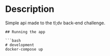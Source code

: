 # Description

Simple api made to the tl;dv back-end challenge.
```
## Running the app

```bash
# development
docker-compose up
```
